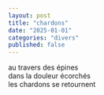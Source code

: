 ```yaml
---
layout: post
title: "chardons"
date: "2025-01-01"
categories: "divers"
published: false
---
```


au travers des épines  
dans la douleur écorchés  
les chardons se retournent  
